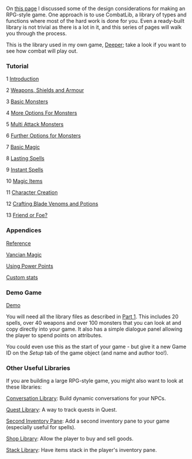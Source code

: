 On [this page](https://github.com/ThePix/quest/wiki/RPG-Part-02:-Game-Design) I discussed some of the design considerations for making an RPG-style game. One approach is to use CombatLib, a library of types and functions where most of the hard work is done for you. Even a ready-built library is not trivial as there is a lot in it, and this series of pages will walk you through the process.

This is the library used in my own game, [Deeper](http://textadventures.co.uk/games/view/em15b32xd0o-y-ysvgrtcg/deeper); take a look if you want to see how combat will play out.

### Tutorial

1 [Introduction](https://github.com/ThePix/quest/wiki/CombatLib-Part-01:-Introduction)

2 [Weapons, Shields and Armour](https://github.com/ThePix/quest/wiki/CombatLib-Part-02:-Weapons,-Shields-and-Armour)

3 [Basic Monsters](https://github.com/ThePix/quest/wiki/CombatLib-Part-03:-Basic-Monsters)

4 [More Options For Monsters](https://github.com/ThePix/quest/wiki/CombatLib-Part-04:-More-Options-For-Monsters)

5 [Multi Attack Monsters](https://github.com/ThePix/quest/wiki/CombatLib-Part-05:-Multi-Attack-Monsters)

6 [Further Options for Monsters](https://github.com/ThePix/quest/wiki/CombatLib-Part-06:-Further-Options-for-Monsters)

7 [Basic Magic](https://github.com/ThePix/quest/wiki/CombatLib-Part-07:-Basic-Magic)

8 [Lasting Spells](https://github.com/ThePix/quest/wiki/CombatLib-Part-08:-Lasting-Spells)

9 [Instant Spells](https://github.com/ThePix/quest/wiki/CombatLib-Part-09:-Instant-Spells)

10 [Magic Items](https://github.com/ThePix/quest/wiki/CombatLib-Part-10:-Magic-Items)

11 [Character Creation](https://github.com/ThePix/quest/wiki/CombatLib-Part-11:-Character-Creation)

12 [Crafting Blade Venoms and Potions](https://github.com/ThePix/quest/wiki/CombatLib-Part-12:-Crafting-Blade-Venoms-and-Potions)

13 [Friend or Foe?](https://github.com/ThePix/quest/wiki/CombatLib-Part-13:-Friend-or-Foe%3F)

### Appendices

[Reference](https://github.com/ThePix/quest/wiki/CombatLib-Extra-01:-Reference)

[Vancian Magic](https://github.com/ThePix/quest/wiki/CombatLib-Extra-02:-Vancian-Magic)

[Using Power Points](https://github.com/ThePix/quest/wiki/CombatLib-Extra-03:-Using-Power-Points-or-Mana)

[Custom stats](https://github.com/ThePix/quest/wiki/CombatLib-Extra-03:-Custom-Attributes)

### Demo Game

[Demo](https://github.com/ThePix/quest/blob/master/combat_test.aslx)

You will need all the library files as described in [Part 1](https://github.com/ThePix/quest/wiki/CombatLib-Part-01:-Introduction). This includes 20 spells, over 40 weapons and over 100 monsters that you can look at and copy directly into your game. It also has a simple dialogue panel allowing the player to spend points on attributes.

You could even use this as the start of your game - but give it a new Game ID on the _Setup_ tab of the game object (and name and author too!).

### Other Useful Libraries

If you are building a large RPG-style game, you might also want to look at these libraries:


[Conversation Library](https://github.com/ThePix/quest/wiki/Conversations:-Library): Build dynamic conversations for your NPCs. 

[Quest Library](https://github.com/ThePix/quest/wiki/Quest-Library): A way to track quests in Quest.

[Second Inventory Pane](https://github.com/ThePix/quest/wiki/Second-Inventory-Library): Add a second inventory pane to your game (especially useful for spells).

[Shop Library](https://github.com/ThePix/quest/wiki/Shop-Library): Allow the player to buy and sell goods.

[Stack Library](https://github.com/ThePix/quest/wiki/StackLib): Have items stack in the player's inventory pane.

